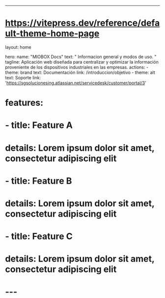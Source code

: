 ---
# https://vitepress.dev/reference/default-theme-home-page
layout: home

hero:
  name: "MIOBOX Docs"
  text: "
  Informacion general y modos de uso.
  "
  tagline: Aplicación web diseñada para centralizar y optimizar la información proveniente de los dispositivos industriales en las empresas. 
  actions:
    - theme: brand
      text: Documentación
      link: /introduccion/objetivo
    - theme: alt
      text: Soporte
      link: 'https://sgsolucionesing.atlassian.net/servicedesk/customer/portal/3'

# features:
#   - title: Feature A
#     details: Lorem ipsum dolor sit amet, consectetur adipiscing elit
#   - title: Feature B
#     details: Lorem ipsum dolor sit amet, consectetur adipiscing elit
#   - title: Feature C
#     details: Lorem ipsum dolor sit amet, consectetur adipiscing elit
# ---

